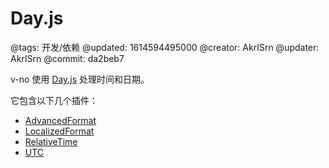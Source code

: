 # Day.js

@tags: 开发/依赖
@updated: 1614594495000
@creator: AkrISrn
@updater: AkrISrn
@commit: da2beb7

v-no 使用 [Day.js](https://github.com/iamkun/dayjs) 处理时间和日期。

它包含以下几个插件：

- [AdvancedFormat](https://day.js.org/docs/zh-CN/plugin/advanced-format)
- [LocalizedFormat](https://day.js.org/docs/zh-CN/plugin/localized-format)
- [RelativeTime](https://day.js.org/docs/zh-CN/plugin/relative-time)
- [UTC](https://day.js.org/docs/zh-CN/plugin/utc)
